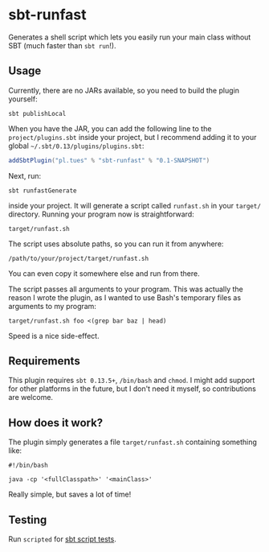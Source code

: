 # sbt-runfast

Generates a shell script which lets you easily run your main class without SBT (much faster than `sbt run`!).

## Usage

Currently, there are no JARs available, so you need to build the plugin yourself:

``` Shell
sbt publishLocal
```

When you have the JAR, you can add the following line to the `project/plugins.sbt` inside your project, but I recommend adding it to your global `~/.sbt/0.13/plugins/plugins.sbt`:

``` Scala
addSbtPlugin("pl.tues" % "sbt-runfast" % "0.1-SNAPSHOT")
```

Next, run:

``` Shell
sbt runfastGenerate
```

inside your project. It will generate a script called `runfast.sh` in your `target/` directory. Running your program now is straightforward:

``` Shell
target/runfast.sh
```

The script uses absolute paths, so you can run it from anywhere:

``` Shell
/path/to/your/project/target/runfast.sh
```

You can even copy it somewhere else and run from there.

The script passes all arguments to your program. This was actually the reason I wrote the plugin, as I wanted to use Bash's temporary files as arguments to my program:

``` Shell
target/runfast.sh foo <(grep bar baz | head)
```

Speed is a nice side-effect.

## Requirements

This plugin requires `sbt 0.13.5+`, `/bin/bash` and `chmod`. I might add support for other platforms in the future, but I don't need it myself, so contributions are welcome.

## How does it work?

The plugin simply generates a file `target/runfast.sh` containing something like:

``` Shell
#!/bin/bash

java -cp '<fullClasspath>' '<mainClass>'
```

Really simple, but saves a lot of time!

## Testing

Run `scripted` for [sbt script tests](http://www.scala-sbt.org/0.13/docs/Testing-sbt-plugins.html).
